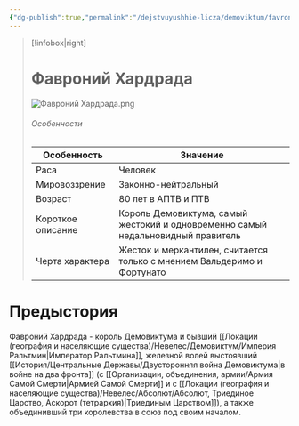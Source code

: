 ```yaml
---
{"dg-publish":true,"permalink":"/dejstvuyushhie-licza/demoviktum/favronij-hardrada/","dgPassFrontmatter":true}
---
```


> [!infobox|right]
> # Фавроний Хардрада
> ![Фавроний Хардрада.png](/img/user/%D0%98%D0%B7%D0%BE%D0%B1%D1%80%D0%B0%D0%B6%D0%B5%D0%BD%D0%B8%D1%8F/%D0%A4%D0%B0%D0%B2%D1%80%D0%BE%D0%BD%D0%B8%D0%B9%20%D0%A5%D0%B0%D1%80%D0%B4%D1%80%D0%B0%D0%B4%D0%B0.png)
> ###### Особенности
> | Особенность | Значение |
> | ---- | ---- |
> | Раса | Человек|
> | Мировоззрение | Законно-нейтральный |
> | Возраст | 80 лет в АПТВ и ПТВ |
> | Короткое описание |Король Демовиктума, самый жестокий и одновременно самый недальновидный правитель|
> | Черта характера | Жесток и меркантилен, считается только с мнением Вальдеримо и Фортунато|

# Предыстория

Фавроний Хардрада - король Демовиктума и бывший [[Локации (география и населяющие существа)/Невелес/Демовиктум/Империя Ральтмин\|Император Ральтмина]], железной волей выстоявший [[История/Центральные Державы/Двусторонняя война Демовиктума\|в войне на два фронта]] (с [[Организации, объединения, армии/Армия Самой Смерти\|Армией Самой Смерти]] и с [[Локации (география и населяющие существа)/Невелес/Абсолют/Абсолют, Триединое Царство, Аскорот (тетрархия)\|Триединым Царством]]), а также объединивший три королевства в союз под своим началом.